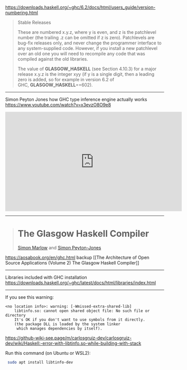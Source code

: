 
https://downloads.haskell.org/~ghc/6.2/docs/html/users_guide/version-numbering.html
> Stable Releases
> 
> These are numbered x.y.z, where y is even, and z is the patchlevel number (the trailing .z can be omitted if z is zero). Patchlevels are bug-fix releases only, and never change the programmer interface to any system-supplied code. However, if you install a new patchlevel over an old one you will need to recompile any code that was compiled against the old libraries.
> 
> The value of __GLASGOW_HASKELL__ (see Section 4.10.3) for a major release x.y.z is the integer xyy (if y is a single digit, then a leading zero is added, so for example in version 6.2 of GHC, __GLASGOW_HASKELL__==602).

---

Simon Peyton Jones how GHC type inference engine actually works
https://www.youtube.com/watch?v=x3evzO8O9e8
<iframe width="560" height="315" src="https://www.youtube.com/embed/x3evzO8O9e8" title="YouTube video player" frameborder="0" allow="accelerometer; autoplay; clipboard-write; encrypted-media; gyroscope; picture-in-picture" allowfullscreen></iframe>

---

> # The Glasgow Haskell Compiler
> 
> [Simon Marlow](https://aosabook.org/en/intro2.html#marlow-simon) and [Simon Peyton-Jones](https://aosabook.org/en/intro2.html#peyton-jones-simon)

https://aosabook.org/en/ghc.html
backup [[The Architecture of Open Source Applications (Volume 2) The Glasgow Haskell Compiler]]

---

Libraries included with GHC installation
https://downloads.haskell.org/~ghc/latest/docs/html/libraries/index.html

---

If you see this warning:
```
<no location info>: warning: [-Wmissed-extra-shared-lib]
    libtinfo.so: cannot open shared object file: No such file or directory
    It's OK if you don't want to use symbols from it directly.
    (the package DLL is loaded by the system linker
     which manages dependencies by itself).
 ```

https://github-wiki-see.page/m/carlosgruiz-dev/carlosgruiz-dev/wiki/Haskell:-error-with-libtinfo.so-while-building-with-stack

Run this command (on Ubuntu or WSL2):

```sh
 sudo apt install libtinfo-dev
```